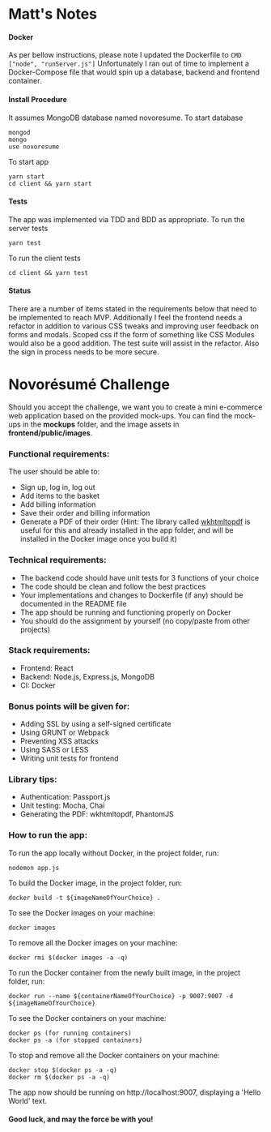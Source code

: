 # Matt's Notes

#### Docker
As per bellow instructions, please note I updated the Dockerfile to `CMD ["node", "runServer.js"]`
Unfortunately I ran out of time to implement a Docker-Compose file that would spin up a database, backend and frontend container.

#### Install Procedure
It assumes MongoDB database named novoresume.
To start database
```
mongod
mongo
use novoresume
```
To start app
```
yarn start
cd client && yarn start
```

#### Tests
The app was implemented via TDD and BDD as appropriate.
To run the server tests
```
yarn test
```
To run the client tests
```
cd client && yarn test
```

#### Status
There are a number of items stated in the requirements below that need to be implemented to reach MVP.
Additionally I feel the frontend needs a refactor in addition to various CSS tweaks and improving user feedback on forms and modals.
Scoped css if the form of something like CSS Modules would also be a good addition.
The test suite will assist in the refactor.
Also the sign in process needs to be more secure.


# Novorésumé Challenge

Should you accept the challenge, we want you to create a mini e-commerce web application based on the provided mock-ups. You can find the mock-ups in the **mockups** folder, and the image assets in **frontend/public/images**.

### Functional requirements:
The user should be able to:
- Sign up, log in, log out
- Add items to the basket
- Add billing information
- Save their order and billing information
- Generate a PDF of their order (Hint: The library called [wkhtmltopdf](https://www.npmjs.com/package/wkhtmltopdf) is useful for this and already installed in the app folder, and will be installed in the Docker image once you build it)

### Technical requirements:
- The backend code should have unit tests for 3 functions of your choice
- The code should be clean and follow the best practices
- Your implementations and changes to Dockerfile (if any) should be documented in the README file
- The app should be running and functioning properly on Docker
- You should do the assignment by yourself (no copy/paste from other projects)

### Stack requirements:
- Frontend: React
- Backend: Node.js, Express.js, MongoDB
- CI: Docker

### Bonus points will be given for:
- Adding SSL by using a self-signed certificate
- Using GRUNT or Webpack
- Preventing XSS attacks
- Using SASS or LESS
- Writing unit tests for frontend

### Library tips:
- Authentication: Passport.js
- Unit testing: Mocha, Chai
- Generating the PDF: wkhtmltopdf, PhantomJS

### How to run the app:

To run the app locally without Docker, in the project folder, run:
```
nodemon app.js
```

To build the Docker image, in the project folder, run:
```
docker build -t ${imageNameOfYourChoice} .
```

To see the Docker images on your machine:
```
docker images
```

To remove all the Docker images on your machine:
```
docker rmi $(docker images -a -q)
```

To run the Docker container from the newly built image, in the project folder, run:
```
docker run --name ${containerNameOfYourChoice} -p 9007:9007 -d ${imageNameOfYourChoice}
```

To see the Docker containers on your machine:
```
docker ps (for running containers)
docker ps -a (for stopped containers)
```

To stop and remove all the Docker containers on your machine:
```
docker stop $(docker ps -a -q)
docker rm $(docker ps -a -q)
```

The app now should be running on http://localhost:9007, displaying a 'Hello 
World' text.

#### Good luck, and may the force be with you!
